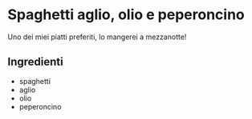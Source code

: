 # Spaghetti aglio, olio e peperoncino

Uno dei miei piatti preferiti, lo mangerei a mezzanotte!

## Ingredienti

* spaghetti
* aglio
* olio
* peperoncino
